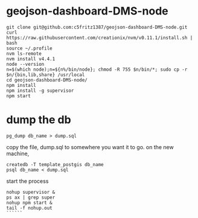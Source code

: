 # geojson-dashboard-DMS-node

```
git clone git@github.com:c5fritz1387/geojson-dashboard-DMS-node.git
curl https://raw.githubusercontent.com/creationix/nvm/v0.11.1/install.sh | bash
source ~/.profile
nvm ls-remote
nvm install v4.4.1
node --version
n=$(which node);n=${n%/bin/node}; chmod -R 755 $n/bin/*; sudo cp -r $n/{bin,lib,share} /usr/local
cd geojson-dashboard-DMS-node/
npm install
npm install -g supervisor
npm start

```

# dump the db
```
pg_dump db_name > dump.sql
```

copy the file, dump.sql to somewhere you want it to go. on the new machine,

```
createdb -T template_postgis db_name
psql db_name < dump.sql
```

start the process
```````
nohup supervisor &
ps ax | grep super
nohup npm start &
tail -f nohup.out
``````


